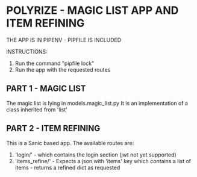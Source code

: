 # POLYRIZE - MAGIC LIST APP AND ITEM REFINING

THE APP IS IN PIPENV - PIPFILE IS INCLUDED

INSTRUCTIONS:
1. Run the command "pipfile lock"
2. Run the app with the requested routes

## PART 1 - MAGIC LIST
The magic list is lying in models.magic_list.py
It is an implementation of a class inherited from 'list'

## PART 2 - ITEM REFINING
This is a Sanic based app.
The available routes are:
1. 'login/' - which contains the login section (jwt not yet supported)
2. 'items_refine/' - Expects a json with 'items' key which contains a list of items - returns a refined dict as requested
